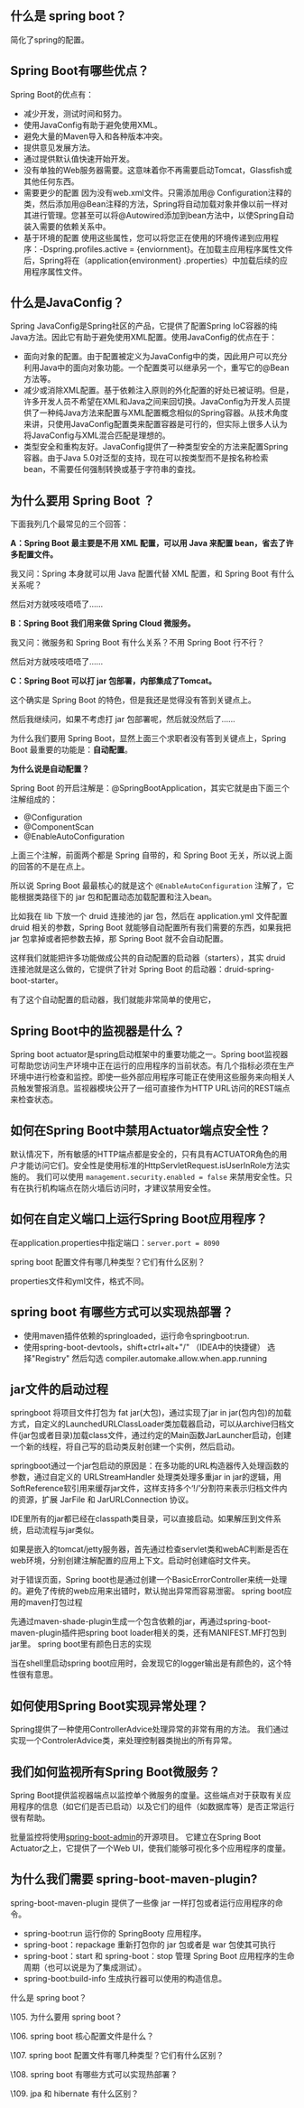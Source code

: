 

## 什么是 spring boot？

简化了spring的配置。

## Spring Boot有哪些优点？

Spring Boot的优点有：

- 减少开发，测试时间和努力。
- 使用JavaConfig有助于避免使用XML。
- 避免大量的Maven导入和各种版本冲突。
- 提供意见发展方法。
- 通过提供默认值快速开始开发。
- 没有单独的Web服务器需要。这意味着你不再需要启动Tomcat，Glassfish或其他任何东西。
- 需要更少的配置 因为没有web.xml文件。只需添加用@ Configuration注释的类，然后添加用@Bean注释的方法，Spring将自动加载对象并像以前一样对其进行管理。您甚至可以将@Autowired添加到bean方法中，以使Spring自动装入需要的依赖关系中。
- 基于环境的配置 使用这些属性，您可以将您正在使用的环境传递到应用程序：-Dspring.profiles.active = {enviornment}。在加载主应用程序属性文件后，Spring将在（application{environment} .properties）中加载后续的应用程序属性文件。

## 什么是JavaConfig？

Spring JavaConfig是Spring社区的产品，它提供了配置Spring IoC容器的纯Java方法。因此它有助于避免使用XML配置。使用JavaConfig的优点在于：

- 面向对象的配置。由于配置被定义为JavaConfig中的类，因此用户可以充分利用Java中的面向对象功能。一个配置类可以继承另一个，重写它的@Bean方法等。
- 减少或消除XML配置。基于依赖注入原则的外化配置的好处已被证明。但是，许多开发人员不希望在XML和Java之间来回切换。JavaConfig为开发人员提供了一种纯Java方法来配置与XML配置概念相似的Spring容器。从技术角度来讲，只使用JavaConfig配置类来配置容器是可行的，但实际上很多人认为将JavaConfig与XML混合匹配是理想的。
- 类型安全和重构友好。JavaConfig提供了一种类型安全的方法来配置Spring容器。由于Java 5.0对泛型的支持，现在可以按类型而不是按名称检索bean，不需要任何强制转换或基于字符串的查找。

## 为什么要用 Spring Boot ？

下面我列几个最常见的三个回答：

**A：Spring Boot 最主要是不用 XML 配置，可以用 Java 来配置 bean，省去了许多配置文件。**

我又问：Spring 本身就可以用 Java 配置代替 XML 配置，和 Spring Boot 有什么关系呢？

然后对方就吱吱唔唔了……

**B：Spring Boot 我们用来做 Spring Cloud 微服务。**

我又问：微服务和 Spring Boot 有什么关系？不用 Spring Boot 行不行？

然后对方就吱吱唔唔了……

**C：Spring Boot 可以打 jar 包部署，内部集成了Tomcat。**

这个确实是 Spring Boot 的特色，但是我还是觉得没有答到关键点上。

然后我继续问，如果不考虑打 jar 包部署呢，然后就没然后了……

为什么我们要用 Spring Boot，显然上面三个求职者没有答到关键点上，Spring Boot 最重要的功能是：**自动配置**。

**为什么说是自动配置？**

Spring Boot 的开启注解是：@SpringBootApplication，其实它就是由下面三个注解组成的：

- @Configuration
- @ComponentScan
- @EnableAutoConfiguration

上面三个注解，前面两个都是 Spring 自带的，和 Spring Boot 无关，所以说上面的回答的不是在点上。

所以说 Spring Boot 最最核心的就是这个 `@EnableAutoConfiguration` 注解了，它能根据类路径下的 jar 包和配置动态加载配置和注入bean。

比如我在 lib 下放一个 druid 连接池的 jar 包，然后在 application.yml 文件配置 druid 相关的参数，Spring Boot 就能够自动配置所有我们需要的东西，如果我把 jar 包拿掉或者把参数去掉，那 Spring Boot 就不会自动配置。

这样我们就能把许多功能做成公共的自动配置的启动器（starters），其实 druid 连接池就是这么做的，它提供了针对 Spring Boot 的启动器：druid-spring-boot-starter。

有了这个自动配置的启动器，我们就能非常简单的使用它，

## Spring Boot中的监视器是什么？

Spring boot actuator是spring启动框架中的重要功能之一。Spring boot监视器可帮助您访问生产环境中正在运行的应用程序的当前状态。有几个指标必须在生产环境中进行检查和监控。即使一些外部应用程序可能正在使用这些服务来向相关人员触发警报消息。监视器模块公开了一组可直接作为HTTP URL访问的REST端点来检查状态。

## 如何在Spring Boot中禁用Actuator端点安全性？

默认情况下，所有敏感的HTTP端点都是安全的，只有具有ACTUATOR角色的用户才能访问它们。安全性是使用标准的HttpServletRequest.isUserInRole方法实施的。 我们可以使用
`management.security.enabled = false`
来禁用安全性。只有在执行机构端点在防火墙后访问时，才建议禁用安全性。

## 如何在自定义端口上运行Spring Boot应用程序？

在application.properties中指定端口：`server.port = 8090 `

spring boot 配置文件有哪几种类型？它们有什么区别？

properties文件和yml文件，格式不同。

## spring boot 有哪些方式可以实现热部署？

- 使用maven插件依赖的springloaded，运行命令springboot:run.
- 使用spring-boot-devtools，shift+ctrl+alt+"/" （IDEA中的快捷键） 选择"Registry" 然后勾选 compiler.automake.allow.when.app.running



## jar文件的启动过程

springboot 将项目文件打包为 fat jar(大包)，通过实现了jar in jar(包内包)的加载方式，自定义的LaunchedURLClassLoader类加载器启动，可以从archive归档文件(jar包或者目录)加载class文件，通过约定的Main函数JarLauncher启动，创建一个新的线程，将自己写的启动类反射创建一个实例，然后启动。

springboot通过一个jar包启动的原因是：在多功能的URL构造器传入处理函数的参数，通过自定义的 URLStreamHandler 处理类处理多重jar in jar的逻辑，用SoftReference软引用来缓存jar文件，这样支持多个‘!/’分割符来表示归档文件内的资源，扩展 JarFile 和 JarURLConnection 协议。

IDE里所有的jar都已经在classpath类目录，可以直接启动。如果解压到文件系统，启动流程与jar类似。

如果是嵌入的tomcat/jetty服务器，首先通过检查servlet类和webAC判断是否在web环境，分别创建注解配置的应用上下文。启动时创建临时文件夹。

对于错误页面，Spring boot也是通过创建一个BasicErrorController来统一处理的。避免了传统的web应用来出错时，默认抛出异常而容易泄密。
spring boot应用的maven打包过程

先通过maven-shade-plugin生成一个包含依赖的jar，再通过spring-boot-maven-plugin插件把spring boot loader相关的类，还有MANIFEST.MF打包到jar里。
spring boot里有颜色日志的实现

当在shell里启动spring boot应用时，会发现它的logger输出是有颜色的，这个特性很有意思。

## 如何使用Spring Boot实现异常处理？

Spring提供了一种使用ControllerAdvice处理异常的非常有用的方法。 我们通过实现一个ControlerAdvice类，来处理控制器类抛出的所有异常。

## 我们如何监视所有Spring Boot微服务？

Spring Boot提供监视器端点以监控单个微服务的度量。这些端点对于获取有关应用程序的信息（如它们是否已启动）以及它们的组件（如数据库等）是否正常运行很有帮助。

批量监控将使用[spring-boot-admin](https://github.com/codecentric/spring-boot-admin)的开源项目。 它建立在Spring Boot Actuator之上，它提供了一个Web UI，使我们能够可视化多个应用程序的度量。

## **为什么我们需要 spring-boot-maven-plugin?** 

spring-boot-maven-plugin 提供了一些像 jar 一样打包或者运行应用程序的命令。

- spring-boot:run 运行你的 SpringBooty 应用程序。
- spring-boot：repackage 重新打包你的 jar 包或者是 war 包使其可执行
- spring-boot：start 和 spring-boot：stop 管理 Spring Boot 应用程序的生命周期（也可以说是为了集成测试）。
- spring-boot:build-info 生成执行器可以使用的构造信息。

什么是 spring boot？

\105. 为什么要用 spring boot？

\106. spring boot 核心配置文件是什么？

\107. spring boot 配置文件有哪几种类型？它们有什么区别？

\108. spring boot 有哪些方式可以实现热部署？

\109. jpa 和 hibernate 有什么区别？
